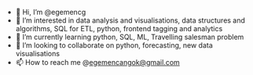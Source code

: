 - 👋 Hi, I’m @egemencg
- 👀 I’m interested in data analysis and visualisations, data structures and algorithms, SQL for ETL, python, frontend tagging and analytics
- 🌱 I’m currently learning python, SQL, ML, Travelling salesman problem
- 💞️ I’m looking to collaborate on python, forecasting, new data visualisations
- 📫 How to reach me @egemencangok@gmail.com

<!---
egemencg/egemencg is a ✨ special ✨ repository because its `README.md` (this file) appears on your GitHub profile.
You can click the Preview link to take a look at your changes.
--->
